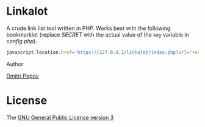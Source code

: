 # Linkalot

A crude link list tool written in PHP. Works best with the following bookmarklet (replace _SECRET_ with the actual value of the `key` variable in _config.php_).


```javascript
javascript:location.href='https://127.0.0.1/linkalot/index.php?url='+encodeURIComponent(location.href)+'&key=SECRET'
```

 Author

[Dmitri Popov](https://www.tokyomade.photography/)

# License

The [GNU General Public License version 3](http://www.gnu.org/licenses/gpl-3.0.en.html)

